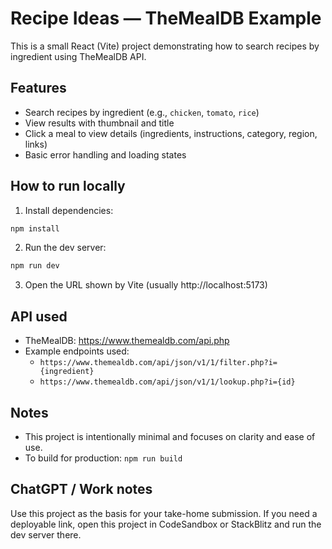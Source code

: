 # Recipe Ideas — TheMealDB Example

This is a small React (Vite) project demonstrating how to search recipes by ingredient using TheMealDB API.

## Features
- Search recipes by ingredient (e.g., `chicken`, `tomato`, `rice`)
- View results with thumbnail and title
- Click a meal to view details (ingredients, instructions, category, region, links)
- Basic error handling and loading states

## How to run locally
1. Install dependencies:
```bash
npm install
```
2. Run the dev server:
```bash
npm run dev
```
3. Open the URL shown by Vite (usually http://localhost:5173)

## API used
- TheMealDB: https://www.themealdb.com/api.php
- Example endpoints used:
  - `https://www.themealdb.com/api/json/v1/1/filter.php?i={ingredient}`
  - `https://www.themealdb.com/api/json/v1/1/lookup.php?i={id}`

## Notes
- This project is intentionally minimal and focuses on clarity and ease of use.
- To build for production: `npm run build`

## ChatGPT / Work notes
Use this project as the basis for your take-home submission. If you need a deployable link, open this project in CodeSandbox or StackBlitz and run the dev server there.

